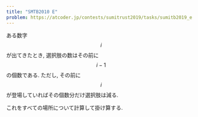 ```yaml
---
title: "SMTB2010 E"
problem: https://atcoder.jp/contests/sumitrust2019/tasks/sumitb2019_e
---
```

ある数字 $$ i $$ が出てきたとき, 選択肢の数はその前に $$ i-1 $$ の個数である. ただし, その前に $$ i $$ が登場していればその個数分だけ選択肢は減る.

これをすべての場所について計算して掛け算する.
